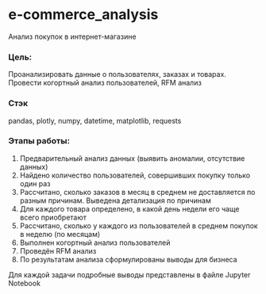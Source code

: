 # e-commerce_analysis
Анализ покупок в интернет-магазине
### Цель:
Проанализировать данные о пользователях, заказах и товарах. Провести когортный анализ пользователей, RFM анализ
### Стэк
pandas, plotly, numpy, datetime, matplotlib, requests
### Этапы работы:
1. Предварительный анализ данных (выявить аномалии, отсутствие данных)
2. Найдено количество пользователей, совершивших покупку только один раз
3. Рассчитано, сколько заказов в месяц в среднем не доставляется по разным причинам. Выведена детализация по причинам
4. Для каждого товара определено, в какой день недели его чаще всего приобретают
5. Рассчитано, сколько у каждого из пользователей в среднем покупок в неделю (по месяцам)
6. Выполнен когортный анализ пользователей
7. Проведён RFM анализ
8. По результатам анализа сформулированы выводы для бизнеса
   
Для каждой задачи подробные выводы представлены в файле Jupyter Notebook
